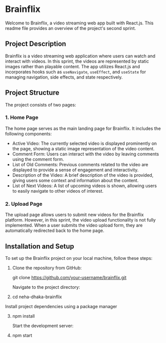 # Brainflix

Welcome to Brainflix, a video streaming web app built with React.js. This readme file provides an overview of the project's second sprint.

## Project Description

Brainflix is a video streaming web application where users can watch and interact with videos. In this sprint, the videos are represented by static images rather than playable content. The app utilizes React.js and incorporates hooks such as `useNavigate`, `useEffect`, and `useState` for managing navigation, side effects, and state respectively.

## Project Structure

The project consists of two pages:

### 1. Home Page

The home page serves as the main landing page for Brainflix. It includes the following components:

- Active Video: The currently selected video is displayed prominently on the page, showing a static image representation of the video content.
- Comment Form: Users can interact with the video by leaving comments using the comment form.
- List of Old Comments: Previous comments related to the video are displayed to provide a sense of engagement and interactivity.
- Description of the Video: A brief description of the video is provided, giving users some context and information about the content.
- List of Next Videos: A list of upcoming videos is shown, allowing users to easily navigate to other videos of interest.

### 2. Upload Page

The upload page allows users to submit new videos for the Brainflix platform. However, in this sprint, the video upload functionality is not fully implemented. When a user submits the video upload form, they are automatically redirected back to the home page.

## Installation and Setup

To set up the Brainflix project on your local machine, follow these steps:

1. Clone the repository from GitHub:

   git clone https://github.com/your-username/brainflix.git

   Navigate to the project directory:

2. cd neha-dhaka-brainflix

Install project dependencies using a package manager

3. npm install

   Start the development server:

4. npm start
